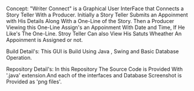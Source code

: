 Concept:
"Writer Connect" is a Graphical User InterFace that Connects a Story Teller With a Producer. Initially a Story Teller Submits an Appoinment with His Details Along With a One-Line of the Story.
Then a Producer Viewing this One-Line Assign's an Appoinment With Date and Time, If He Like's The One-Line.
Stroy Teller Can also View His Satuts Wheather An Appoinment is Assigned or not.

Build Detail's:
This GUI is Build Using Java , Swing and Basic Database Operation.

Repository Detail's:
In this Repository The Source Code is Provided With '.java' extension.And each of the interfaces and Database Screenshot is Provided as 'png files'.
